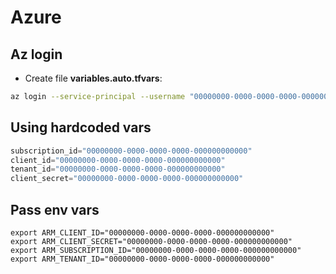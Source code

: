 # Azure 

## Az login
* Create file **variables.auto.tfvars**:
```sh
az login --service-principal --username "00000000-0000-0000-0000-000000000000" --password "00000000-0000-0000-0000-000000000000-" --tenant "00000000-0000-0000-0000-000000000000"
```
## Using hardcoded vars
```variables.auto.tfvars
subscription_id="00000000-0000-0000-0000-000000000000"
client_id="00000000-0000-0000-0000-000000000000"
tenant_id="00000000-0000-0000-0000-000000000000"
client_secret="00000000-0000-0000-0000-000000000000"
```

## Pass env vars

```
export ARM_CLIENT_ID="00000000-0000-0000-0000-000000000000"
export ARM_CLIENT_SECRET="00000000-0000-0000-0000-000000000000"
export ARM_SUBSCRIPTION_ID="00000000-0000-0000-0000-000000000000"
export ARM_TENANT_ID="00000000-0000-0000-0000-000000000000"
```